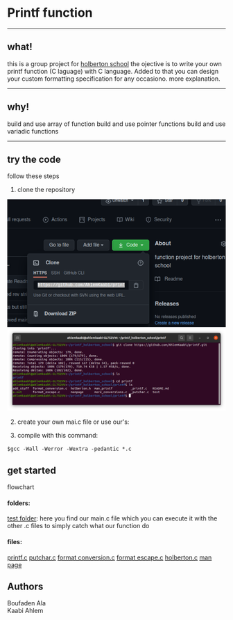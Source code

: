 # Printf function
***
## what!
this is a group project for [holberton school](https://www.holbertonschool.com/tn/en/)
the ojective is to write your own printf function (C laguage) with C language.
Added to that you can design your custom formatting specification for any occasiono.
more explanation.
***
## why!
build and use array of function
build and use pointer functions
build and use variadic functions
***
## try the code
follow these steps
1. clone the repository
<img src = "image/Screenshot from 2021-03-16 15-42-33.png">
<img src = "image/Screenshot from 2021-03-16 15-44-56.png">

2. create your own mai.c file or use our's:

4. compile with this command:
```
$gcc -Wall -Werror -Wextra -pedantic *.c
```
## get started
flowchart 
#### folders:
[test folder](../test): here you find our main.c file which you can execute it with the other .c files to simply catch what our function do
#### files:
[printf.c](../_printf.c)
[putchar.c](../_putchar.c)
[format conversion.c](../format_conversion.c)
[format escape.c](../format_escape.c)
[holberton.c](../holberton.h)
[man page](../man_printf)
## Authors
Boufaden Ala<br>
Kaabi Ahlem

